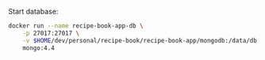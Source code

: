 

Start database:
```sh
docker run --name recipe-book-app-db \
    -p 27017:27017 \
    -v $HOME/dev/personal/recipe-book/recipe-book-app/mongodb:/data/db \
    mongo:4.4
```
